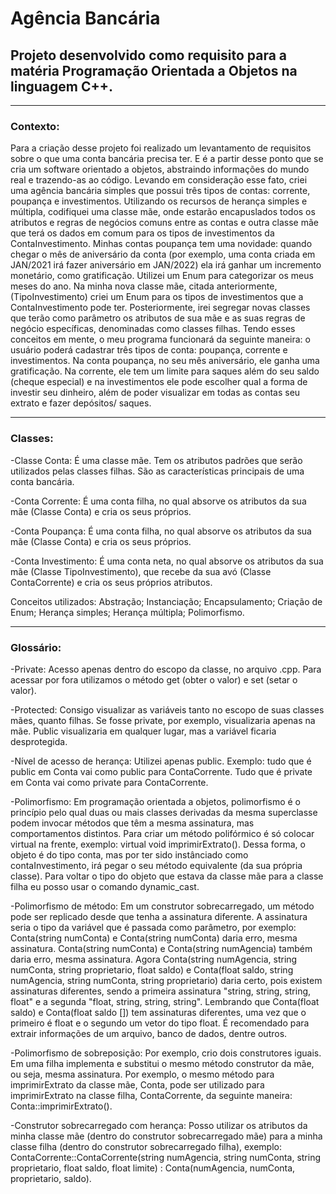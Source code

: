 # Agência Bancária

## Projeto desenvolvido como requisito para a matéria Programação Orientada a Objetos na linguagem C++.

--------------------------------------------------------

### Contexto:
		
Para a criação desse projeto foi realizado um levantamento de requisitos sobre o que uma conta
bancária precisa ter. E é a partir desse ponto que se cria um software orientado a objetos, abstraindo
informações do mundo real e trazendo-as ao código. 
Levando em consideração esse fato, criei uma agência bancária simples que possui três tipos de
contas: corrente, poupança e investimentos. Utilizando os recursos de herança simples e múltipla, 
codifiquei uma classe mãe, onde estarão encapuslados todos os atributos e regras de negócios comuns 
entre as contas e outra classe mãe que terá os dados em comum para os tipos de investimentos da ContaInvestimento. 
Minhas contas poupança tem uma novidade: quando chegar o mês de aniversário da conta (por exemplo,
uma conta criada em JAN/2021 irá fazer aniversário em JAN/2022) ela irá ganhar um incremento monetário, 
como gratificação. Utilizei um Enum para categorizar os meus meses do ano.
Na minha nova classe mãe, citada anteriormente, (TipoInvestimento) criei um Enum para os tipos de
investimentos que a ContaInvestimento pode ter. 
Posteriormente, irei segregar novas classes que terão como parâmetro os atributos de sua mãe e as 
suas regras de negócio específicas, denominadas como classes filhas. 
Tendo esses conceitos em mente, o meu programa funcionará da seguinte maneira: o usuário poderá 
cadastrar três tipos de conta: poupança, corrente e investimentos. Na conta poupança, no seu mês aniversário, 
ele ganha uma gratificação. Na corrente, ele tem um limite para saques além do seu saldo (cheque especial) 
e na investimentos ele pode escolher qual a forma de investir seu dinheiro, além de poder visualizar em todas 
as contas seu extrato e fazer depósitos/ saques. 

--------------------------------------------------------

### Classes:

-Classe Conta:
É uma classe mãe. Tem os atributos padrões que serão utilizados pelas classes filhas. São as características principais de uma conta bancária.

-Conta Corrente: 
É uma conta filha, no qual absorve os atributos da sua mãe (Classe Conta) e cria os seus próprios. 

-Conta Poupança: 
É uma conta filha, no qual absorve os atributos da sua mãe (Classe Conta) e cria os seus próprios. 

-Conta Investimento: 
É uma conta neta, no qual absorve os atributos da sua mãe (Classe TipoInvestimento), que recebe da
sua avó (Classe ContaCorrente) e cria os seus próprios atributos. 

Conceitos utilizados: 
Abstração; Instanciação; Encapsulamento; Criação de Enum; Herança simples; Herança múltipla; Polimorfismo.

--------------------------------------------------------

### Glossário:

-Private:
Acesso apenas dentro do escopo da classe, no arquivo .cpp. Para acessar por fora utilizamos o método get
(obter o valor) e set (setar o valor).

-Protected: 
Consigo visualizar as variáveis tanto no escopo de suas classes mães, quanto filhas. Se fosse private, por exemplo,
visualizaria apenas na mãe. Public visualizaria em qualquer lugar, mas a variável ficaria desprotegida. 

-Nível de acesso de herança:
Utilizei apenas public. Exemplo: tudo que é public em Conta vai como public para ContaCorrente. Tudo que é private 
em Conta vai como private para ContaCorrente.

-Polimorfismo:
	Em programação orientada a objetos, polimorfismo é o princípio pelo qual duas ou mais classes derivadas da 
mesma superclasse podem invocar métodos que têm a mesma assinatura, mas comportamentos distintos. Para criar um 
método polifórmico é só colocar virtual na frente, exemplo: virtual void imprimirExtrato(). Dessa forma, o objeto 
é do tipo conta, mas por ter sido instânciado como contaInvestimento, irá pegar o seu método equivalente (da sua 
própria classe). Para voltar o tipo do objeto que estava da classe mãe para a classe filha eu posso usar o comando 
dynamic_cast.

-Polimorfismo de método:
	Em um construtor sobrecarregado, um método pode ser replicado desde que tenha a assinatura diferente. A assinatura 
seria o tipo da variável que é passada como parâmetro, por exemplo: Conta(string numConta) e Conta(string numConta) daria 
erro, mesma assinatura. Conta(string numConta) e Conta(string numAgencia) também daria erro, mesma assinatura. Agora 
Conta(string numAgencia, string numConta, string proprietario, float saldo) e Conta(float saldo, string numAgencia, string 
numConta, string proprietario) daria certo, pois existem assinaturas diferentes, sendo a primeira assinatura "string, string, 
string, float" e a segunda "float, string, string, string". Lembrando que Conta(float saldo) e Conta(float saldo []) tem assinaturas 
diferentes, uma vez que o primeiro é float e o segundo um vetor do tipo float. É recomendado para extrair informações de um arquivo, 
banco de dados, dentre outros.

-Polimorfismo de sobreposição:
	Por exemplo, crio dois construtores iguais. Em uma filha implementa e substitui o mesmo método construtor da mãe, ou seja, 
mesma assinatura. Por exemplo, o mesmo método para imprimirExtrato da classe mãe, Conta, pode ser utilizado para imprimirExtrato na 
classe filha, ContaCorrente, da seguinte maneira: Conta::imprimirExtrato(). 

-Construtor sobrecarregado com herança:
	Posso utilizar os atributos da minha classe mãe (dentro do construtor sobrecarregado mãe) para a minha classe filha (dentro do construtor sobrecarregado filha), exemplo: ContaCorrente::ContaCorrente(string numAgencia, string numConta, string proprietario, float saldo, float limite) : Conta(numAgencia, numConta, proprietario, saldo).
